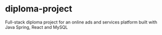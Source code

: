 # diploma-project
Full-stack diploma project for an online ads and services platform built with Java Spring, React and MySQL
